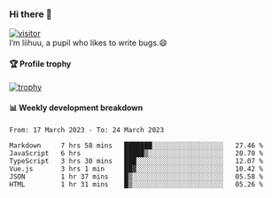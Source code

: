 ### Hi there 👋
[![visitor](https://visitor-badge.glitch.me/badge?page_id=liihuu&right_color=blue)](https://github.com/liihuu)<br>
I’m liihuu, a pupil who likes to write bugs.😄


#### 🏆 Profile trophy
[![trophy](https://github-profile-trophy.vercel.app?username=liihuu&margin-w=16&margin-h=16&rank=-C,-B)](https://github.com/liihuu)


#### 📊 Weekly development breakdown
<!--START_SECTION:waka-->

```text
From: 17 March 2023 - To: 24 March 2023

Markdown     7 hrs 58 mins   ███████░░░░░░░░░░░░░░░░░░   27.46 %
JavaScript   6 hrs           █████▒░░░░░░░░░░░░░░░░░░░   20.70 %
TypeScript   3 hrs 30 mins   ███░░░░░░░░░░░░░░░░░░░░░░   12.07 %
Vue.js       3 hrs 1 min     ██▓░░░░░░░░░░░░░░░░░░░░░░   10.42 %
JSON         1 hr 37 mins    █▒░░░░░░░░░░░░░░░░░░░░░░░   05.58 %
HTML         1 hr 31 mins    █▒░░░░░░░░░░░░░░░░░░░░░░░   05.26 %
```

<!--END_SECTION:waka-->

<!--
**liihuu/liihuu** is a ✨ _special_ ✨ repository because its `README.md` (this file) appears on your GitHub profile.

Here are some ideas to get you started:

- 🔭 I’m currently working on ...
- 🌱 I’m currently learning ...
- 👯 I’m looking to collaborate on ...
- 🤔 I’m looking for help with ...
- 💬 Ask me about ...
- 📫 How to reach me: ...
- 😄 Pronouns: ...
- ⚡ Fun fact: ...
-->
